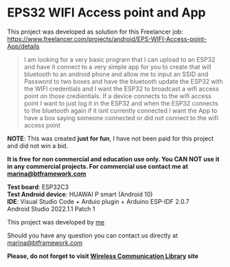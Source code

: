 # EPS32 WIFI Access point and App
 
This project was developed as solution for this Freelancer job: https://www.freelancer.com/projects/android/EPS-WIFI-Access-point-App/details

>I am looking for a very basic program that I can upload to an ESP32 and have it connect to a very simple app for you to create that will bluetooth to an android phone and allow me to input an SSID and Password to two boxes and have the bluetooth update the ESP32 with the WIFI credentials and I want the ESP32 to broadcast a wifi access point on those credientials.   If a device connects to the wifi access point I want to just log it in the ESP32 and when the ESP32 connects to the bluetooth again if it isnt currently connected I want the App to have a box saying someone connected or did not connect to the wifi access point 

**NOTE**: This was created **just for fun**, I have not been paid for this project and did not win a bid.

**It is free for non commercial and education use only. You CAN NOT use it in any commercial projects. For commercial use contact me at marina@btframework.com**

**Test board**: ESP32C3  
**Test Android device**: HUAWAI P smart (Android 10)  
**IDE**: Visual Studio Code + Arduio plugin + Arduino ESP-IDF 2.0.7  
Android Studio 2022.1.1 Patch 1

This project was developed by [me](https://www.facebook.com/marina.petrichenko.1)

Should you have any question you can contact us directly at marina@btframework.com

**Please, do not forget to visit [Wireless Communication Library](https://www.btframework.com) site**
